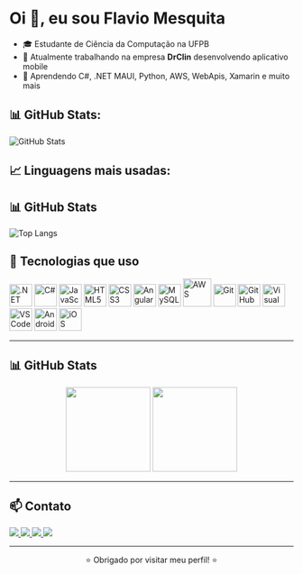 # Oi 👋, eu sou Flavio Mesquita

- 🎓 Estudante de Ciência da Computação na UFPB 
- 💼 Atualmente trabalhando na empresa **DrClin** desenvolvendo aplicativo mobile
- 🌱 Aprendendo C#, .NET MAUI, Python, AWS, WebApis, Xamarin e muito mais

## 📊 GitHub Stats:
![GitHub Stats](https://github-readme-stats.vercel.app/api?username=flaviofilho001&show_icons=true&theme=dark)

## 📈 Linguagens mais usadas:
## 📊 GitHub Stats

![Top Langs](https://github-readme-stats.vercel.app/api/top-langs/?username=flaviofilho001&layout=compact&hide=jupyter%20notebook,elixir,java)

## 🚀 Tecnologias que uso

<p align="left">
  <!-- MAUI (imagem representativa) -->
<img src="https://raw.githubusercontent.com/MahmudX/awesome-maui/main/dotnet_bot.svg" width="40" title=".NET MAUI">  
  <!-- Linguagens e frameworks -->
  <img src="https://gistcdn.githack.com/johndward01/95c1d09de9e3707cfb4154989962376d/raw/f74007782421219d9e9ab4b6a27de2e172a8b714/csharp-logo.svg" width="40" title="C#"/>
  <img src="https://cdn.jsdelivr.net/gh/devicons/devicon/icons/javascript/javascript-original.svg" width="40" title="JavaScript"/>
  <img src="https://cdn.jsdelivr.net/gh/devicons/devicon/icons/html5/html5-original.svg" width="40" title="HTML5"/>
  <img src="https://cdn.jsdelivr.net/gh/devicons/devicon/icons/css3/css3-original.svg" width="40" title="CSS3"/>
  <img src="https://cdn.jsdelivr.net/gh/devicons/devicon/icons/angularjs/angularjs-original.svg" width="40" title="Angular"/>
  <img src="https://cdn.jsdelivr.net/gh/devicons/devicon/icons/mysql/mysql-original.svg" width="40" title="MySQL"/>
  
  <!-- DevOps / IDE -->
  <img src="https://cdn.jsdelivr.net/gh/devicons/devicon/icons/amazonwebservices/amazonwebservices-original-wordmark.svg" width="50" title="AWS"/>
  <img src="https://cdn.jsdelivr.net/gh/devicons/devicon/icons/git/git-original.svg" width="40" title="Git"/>
  <img src="https://cdn.jsdelivr.net/gh/devicons/devicon/icons/github/github-original.svg" width="40" title="GitHub"/>
  <img src="https://cdn.jsdelivr.net/gh/devicons/devicon/icons/visualstudio/visualstudio-plain.svg" width="40" title="Visual Studio"/>
  <img src="https://cdn.jsdelivr.net/gh/devicons/devicon/icons/vscode/vscode-original.svg" width="40" title="VS Code"/>
  
  <!-- Android/iOS -->
  <img src="https://cdn.jsdelivr.net/gh/devicons/devicon/icons/android/android-original.svg" width="40" title="Android"/>
  <img src="https://img.icons8.com/ios-filled/50/mac-os.png" width="40" title="iOS"/>
</p>

---

## 📊 GitHub Stats

<div align="center">
  <img src="https://github-readme-stats.vercel.app/api?username=flaviofilho001&show_icons=true&theme=radical" height="150"/>
  <img src="https://github-readme-stats.vercel.app/api/top-langs/?username=flaviofilho001&layout=compact&theme=radical" height="150"/>
</div>

---

## 📫 Contato

<p align="left">
  <a href="mailto:flaviomesquitamarinho13@gmail.com">
    <img src="https://img.shields.io/badge/Gmail-D14836?style=for-the-badge&logo=gmail&logoColor=white" />
  </a>
  <a href="https://www.linkedin.com/in/flavio-m-192736105/" target="_blank">
    <img src="https://img.shields.io/badge/LinkedIn-0077B5?style=for-the-badge&logo=linkedin&logoColor=white" />
  </a>
  <a href="https://www.instagram.com/flaviof.png" target="_blank">
    <img src="https://img.shields.io/badge/Instagram-E4405F?style=for-the-badge&logo=instagram&logoColor=white" />
  </a>
  <a href="https://www.youtube.com/@flaviodev" target="_blank">
    <img src="https://img.shields.io/badge/YouTube-FF0000?style=for-the-badge&logo=youtube&logoColor=white" />
  </a>
</p>

---

<p align="center">⭐ Obrigado por visitar meu perfil! ⭐</p>
